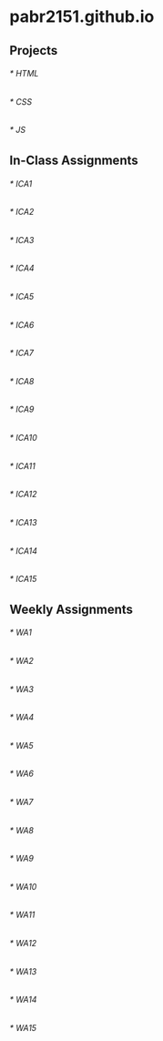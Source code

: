 # pabr2151.github.io


## Projects

###### * HTML
###### * CSS
###### * JS

## In-Class Assignments

###### * ICA1
###### * ICA2
###### * ICA3
###### * ICA4
###### * ICA5
###### * ICA6
###### * ICA7
###### * ICA8
###### * ICA9
###### * ICA10
###### * ICA11
###### * ICA12
###### * ICA13
###### * ICA14
###### * ICA15

## Weekly Assignments

###### * WA1
###### * WA2
###### * WA3
###### * WA4
###### * WA5
###### * WA6
###### * WA7
###### * WA8
###### * WA9
###### * WA10
###### * WA11
###### * WA12
###### * WA13
###### * WA14
###### * WA15

